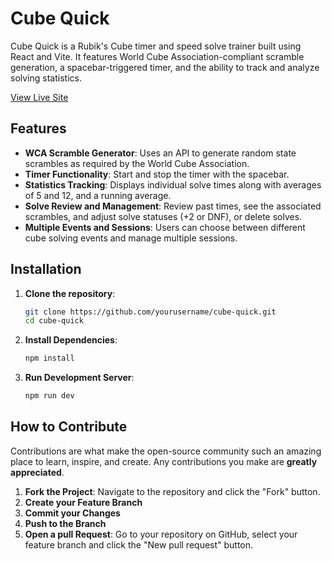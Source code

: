 # Cube Quick

Cube Quick is a Rubik's Cube timer and speed solve trainer built using React and Vite. It features World Cube Association-compliant scramble generation, a spacebar-triggered timer, and the ability to track and analyze solving statistics.


[View Live Site](https://www.cubequick.com)

## Features

- **WCA Scramble Generator**: Uses an API to generate random state scrambles as required by the World Cube Association.
- **Timer Functionality**: Start and stop the timer with the spacebar.
- **Statistics Tracking**: Displays individual solve times along with averages of 5 and 12, and a running average.
- **Solve Review and Management**: Review past times, see the associated scrambles, and adjust solve statuses (+2 or DNF), or delete solves.
- **Multiple Events and Sessions**: Users can choose between different cube solving events and manage multiple sessions.

## Installation

1. **Clone the repository**:
   ```bash
   git clone https://github.com/yourusername/cube-quick.git
   cd cube-quick

2. **Install Dependencies**:
   ```bash
   npm install

3. **Run Development Server**:
   ```bash
   npm run dev

## How to Contribute

Contributions are what make the open-source community such an amazing place to learn, inspire, and create. Any contributions you make are **greatly appreciated**.

1. **Fork the Project**: Navigate to the repository and click the "Fork" button.
2. **Create your Feature Branch**
3. **Commit your Changes**
4. **Push to the Branch**
5. **Open a pull Request**: Go to your repository on GitHub, select your feature branch and click the "New pull request" button.
